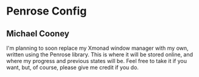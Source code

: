 # Penrose Config
## Michael Cooney

I'm planning to soon replace my Xmonad window manager with my own, written using
the Penrose library.  This is where it will be stored online, and where my progress
and previous states will be.  Feel free to take it if you want, but, of course,
please give me credit if you do.


